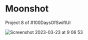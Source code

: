 # Moonshot
Project 8 of #100DaysOfSwiftUI

![Screenshot 2023-03-23 at 9 06 53](https://user-images.githubusercontent.com/23187781/227065868-bcfcd2ae-8507-419c-a647-edeb7a881bb4.png)
